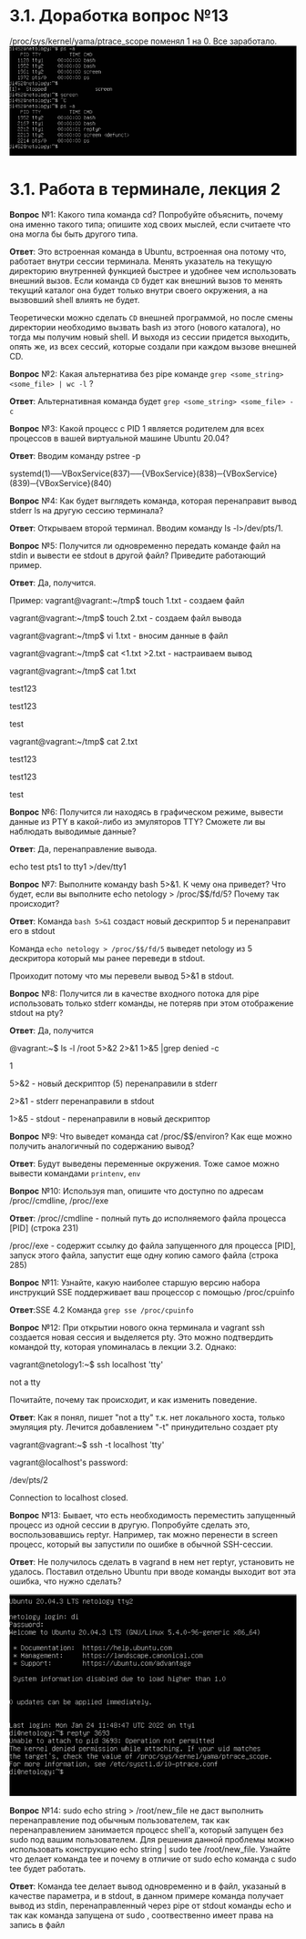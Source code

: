 # 3.1. Доработка вопрос №13
/proc/sys/kernel/yama/ptrace_scope поменял 1 на 0. Все заработало.
![img_2.png](img_2.png)

# 3.1. Работа в терминале, лекция 2
**Вопрос** №1: Какого типа команда cd? Попробуйте объяснить, почему она именно такого типа; опишите ход своих мыслей, если считаете что она могла бы быть другого типа. 

**Ответ**: Это встроенная команда в Ubuntu, встроенная она потому что, работает внутри сессии терминала. Менять указатель на текущую директорию внутренней функцией быстрее и удобнее чем использовать внешний вызов. Если команда `CD` будет как внешний вызов то менять текущий каталог она будет только внутри своего окружения, а на вызвовший shell влиять не будет.

Теоретически можно сделать `CD` внешней программой, но после смены директории необходимо вызвать bash из этого (нового каталога), но тогда мы получим новый shell.
И выходя из сессии придется выходить, опять же, из всех сессий, которые создали при каждом вызове внешней CD.

**Вопрос** №2: Какая альтернатива без pipe команде `grep <some_string> <some_file> | wc -l` ?

**Ответ**: Альтернативная команда будет `grep <some_string> <some_file> -c`

**Вопрос** №3: Какой процесс с PID 1 является родителем для всех процессов в вашей виртуальной машине Ubuntu 20.04?

**Ответ**: Вводим команду pstree -p

systemd(1)──VBoxService(837)──{VBoxService}(838)─{VBoxService}(839)─{VBoxService}(840) 

**Вопрос** №4: Как будет выглядеть команда, которая перенаправит вывод stderr ls на другую сессию терминала?

**Ответ**: Открываем второй терминал. Вводим команду ls -l>/dev/pts/1.

**Вопрос** №5: Получится ли одновременно передать команде файл на stdin и вывести ее stdout в другой файл? Приведите работающий пример.

**Ответ**: Да, получится. 

Пример: 
vagrant@vagrant:~/tmp$ touch 1.txt - создаем файл 

vagrant@vagrant:~/tmp$ touch 2.txt - создаем файл вывода

vagrant@vagrant:~/tmp$ vi 1.txt - вносим данные в файл

vagrant@vagrant:~/tmp$ cat <1.txt >2.txt - настраиваем вывод

vagrant@vagrant:~/tmp$ cat 1.txt 

test123

test123

test

vagrant@vagrant:~/tmp$ cat 2.txt

test123

test123

test  

**Вопрос** №6: Получится ли находясь в графическом режиме, вывести данные из PTY в какой-либо из эмуляторов TTY? Сможете ли вы наблюдать выводимые данные?

**Ответ**: Да, перенаправление вывода. 

echo test pts1 to tty1 >/dev/tty1

**Вопрос** №7: Выполните команду bash 5>&1. К чему она приведет? Что будет, если вы выполните echo netology > /proc/$$/fd/5? Почему так происходит?

**Ответ**: Команда `bash 5>&1` создаст новый дескриптор 5 и перенаправит его в stdout

Команда `echo netology > /proc/$$/fd/5` выведет netology из 5 дескритора который мы ранее переведи в stdout.

Проиходит потому что мы перевели вывод 5>&1 в stdout.

**Вопрос** №8: Получится ли в качестве входного потока для pipe использовать только stderr команды, не потеряв при этом отображение stdout на pty?

**Ответ**: Да, получится

@vagrant:~$ ls -l /root 5>&2 2>&1 1>&5 |grep denied -c

1

5>&2 - новый дескриптор (5) перенаправили в stderr

2>&1 - stderr перенаправили в stdout 

1>&5 - stdout - перенаправили в новый дескриптор

**Вопрос** №9: Что выведет команда cat /proc/$$/environ? Как еще можно получить аналогичный по содержанию вывод?

**Ответ**: Будут выведены переменные окружения. Тоже самое можно вывести командами `printenv`, `env`

**Вопрос** №10: Используя man, опишите что доступно по адресам /proc/<PID>/cmdline, /proc/<PID>/exe

**Ответ**: 
/proc/<PID>/cmdline - полный путь до исполняемого файла процесса [PID]  (строка 231)

/proc/<PID>/exe - содержит ссылку до файла запущенного для процесса [PID], запуск этого файла, запустит еще одну копию самого файла (строка 285)

**Вопрос** №11: Узнайте, какую наиболее старшую версию набора инструкций SSE поддерживает ваш процессор с помощью /proc/cpuinfo

**Ответ**:SSE 4.2 Команда `grep sse /proc/cpuinfo`

**Вопрос** №12: При открытии нового окна терминала и vagrant ssh создается новая сессия и выделяется pty. Это можно подтвердить командой tty, которая упоминалась в лекции 3.2. Однако:

vagrant@netology1:~$ ssh localhost 'tty'

not a tty

Почитайте, почему так происходит, и как изменить поведение.

**Ответ**: Как я понял, пишет "not a tty" т.к. нет локального хоста, только эмуляция pty. Лечится добавлением "-t" принудительно создает pty

vagrant@vagrant:~$ ssh -t localhost 'tty'


vagrant@localhost's password:

/dev/pts/2

Connection to localhost closed.

**Вопрос** №13: Бывает, что есть необходимость переместить запущенный процесс из одной сессии в другую. Попробуйте сделать это, воспользовавшись reptyr. Например, так можно перенести в screen процесс, который вы запустили по ошибке в обычной SSH-сессии.

**Ответ**: Не получилось сделать в vagrand в нем нет reptyr, установить не удалось. Поставил отдельно Ubuntu при вводе команды выходит вот эта ошибка, что нужно сделать?

![img_1.png](img_1.png)

**Вопрос** №14: sudo echo string > /root/new_file не даст выполнить перенаправление под обычным пользователем, так как перенаправлением занимается процесс shell'а, который запущен без sudo под вашим пользователем. Для решения данной проблемы можно использовать конструкцию echo string | sudo tee /root/new_file. Узнайте что делает команда tee и почему в отличие от sudo echo команда с sudo tee будет работать.

**Ответ**: Команда tee делает вывод одновременно и в файл, указаный в качестве параметра, и в stdout, 
в данном примере команда получает вывод из stdin, перенаправленный через pipe от stdout команды echo
и так как команда запущена от sudo , соотвественно имеет права на запись в файл
